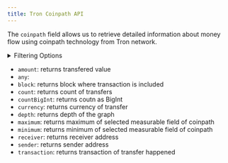 ```yaml
---
title: Tron Coinpath API
---
```


<head>
<meta name="title" content="Tron Coinpath API"/>
<meta name="description" content="Track flow of funds up to any depth on the Tron blockchain. Also, get information on blocks for tokens or NFTs on the Tron blockchain."/>
<meta name="keywords" content="Tron api, Tron python api, Tron nft api, Tron scan api, Tron matic api, Tron api docs, Tron crypto api, Tron blockchain api,matic network api"/>
<meta name="robots" content="index, follow"/>
<meta http-equiv="Content-Type" content="text/html; charset=utf-8"/>
<meta name="language" content="English"/>

<!-- Open Graph / Facebook -->
<meta property="og:type" content="website" />
<meta property="og:title" content="Tron Coinpath API" />
<meta property="og:description" content="Track flow of funds up to any depth on the Tron blockchain. Also, get information on blocks for tokens or NFTs on the Tron blockchain." />

<!-- Twitter -->
<meta property="twitter:card" content="summary_large_image" />
<meta property="twitter:title" content="Tron Coinpath API" />
<meta property="twitter:description" content="Track flow of funds up to any depth on the Tron blockchain. Also, get blocks information for tokens or NFTs on the Tron blockchain." />
</head>

The `coinpath` field allows us to retrieve detailed information about money flow using coinpath technology from Tron network.

<details>
<summary>Filtering Options</summary>

Coinpath data can be filtered using following arguments:

- `currency`: filter by currency of transfer
- `date`: filter by date of the transfer
- `depth`: fitler by depth of the call
- `initialAddress`: filter by initial address of transfer
- `initialDate`: filter by initial date of transfer
- `initialTime`: filter by initial time of the transfer
- `options`: filter returned data by ordering, limiting, and constraining it.
- `receiver`: filter by receiver of transfer
- `sender`: filter by sender of transfer
- `time`: fitler by time of the transfer

</details>

- `amount`: returns transfered value
- `any`:
- `block`: returns block where transaction is included
- `count`: returns count of transfers
- `countBigInt`: returns coutn as BigInt
- `currency`: returns currency of transfer
- `depth`: returns depth of the graph
- `maximum`: returns maximum of selected measurable field of coinpath
- `minimum`: returns minimum of selected measurable field of coinpath
- `receiver`: returns receiver address
- `sender`: returns sender address
- `transaction`: returns transaction of transfer happened
